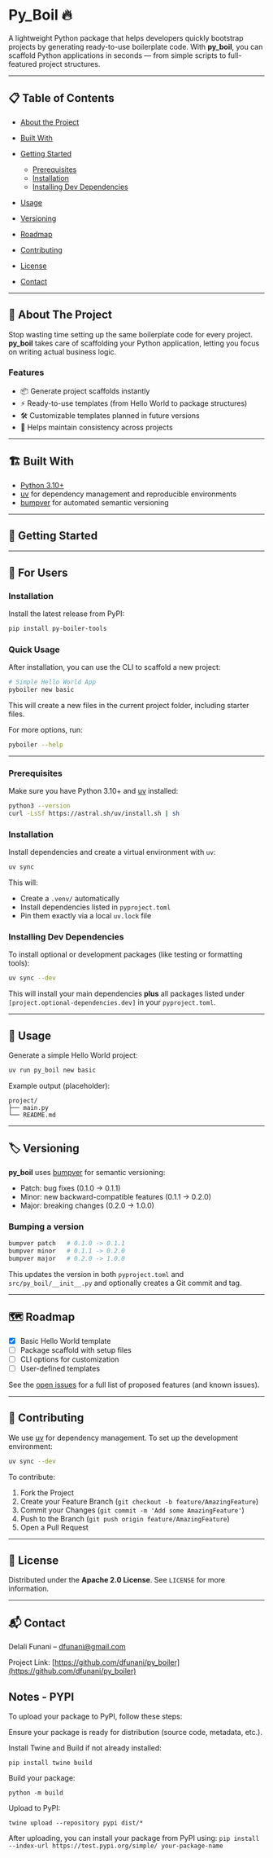 # Py\_Boil 🔥

A lightweight Python package that helps developers quickly bootstrap projects by generating ready-to-use boilerplate code. With **py\_boil**, you can scaffold Python applications in seconds — from simple scripts to full-featured project structures.

---

## 📋 Table of Contents

* [About the Project](#about-the-project)
* [Built With](#built-with)
* [Getting Started](#getting-started)

  * [Prerequisites](#prerequisites)
  * [Installation](#installation)
  * [Installing Dev Dependencies](#installing-dev-dependencies)
* [Usage](#usage)
* [Versioning](#versioning)
* [Roadmap](#roadmap)
* [Contributing](#contributing)
* [License](#license)
* [Contact](#contact)

---

## 📖 About The Project

Stop wasting time setting up the same boilerplate code for every project. **py\_boil** takes care of scaffolding your Python application, letting you focus on writing actual business logic.

### Features

* 📦 Generate project scaffolds instantly
* ⚡ Ready-to-use templates (from Hello World to package structures)
* 🛠️ Customizable templates planned in future versions
* 🚀 Helps maintain consistency across projects

---

## 🏗️ Built With

* [Python 3.10+](https://www.python.org/)
* [uv](https://github.com/astral-sh/uv) for dependency management and reproducible environments
* [bumpver](https://pypi.org/project/bumpver/) for automated semantic versioning

---

## 🚀 Getting Started

---

## 👤 For Users

### Installation

Install the latest release from PyPI:

```bash
pip install py-boiler-tools
```

### Quick Usage

After installation, you can use the CLI to scaffold a new project:

```bash
# Simple Hello World App
pyboiler new basic
```

This will create a new files in the current project folder, including starter files.

For more options, run:

```bash
pyboiler --help
```

---

### Prerequisites

Make sure you have Python 3.10+ and [uv](https://github.com/astral-sh/uv) installed:

```bash
python3 --version
curl -LsSf https://astral.sh/uv/install.sh | sh
```

### Installation

Install dependencies and create a virtual environment with `uv`:

```bash
uv sync
```

This will:

* Create a `.venv/` automatically
* Install dependencies listed in `pyproject.toml`
* Pin them exactly via a local `uv.lock` file

### Installing Dev Dependencies

To install optional or development packages (like testing or formatting tools):

```bash
uv sync --dev
```

This will install your main dependencies **plus** all packages listed under `[project.optional-dependencies.dev]` in your `pyproject.toml`.

---

## 📝 Usage

Generate a simple Hello World project:

```bash
uv run py_boil new basic
```

Example output (placeholder):

```text
project/
├── main.py
└── README.md
```

---

## 🏷 Versioning

**py\_boil** uses [bumpver](https://pypi.org/project/bumpver/) for semantic versioning:

* Patch: bug fixes (0.1.0 → 0.1.1)
* Minor: new backward-compatible features (0.1.1 → 0.2.0)
* Major: breaking changes (0.2.0 → 1.0.0)

### Bumping a version

```bash
bumpver patch   # 0.1.0 -> 0.1.1
bumpver minor   # 0.1.1 -> 0.2.0
bumpver major   # 0.2.0 -> 1.0.0
```

This updates the version in both `pyproject.toml` and `src/py_boil/__init__.py` and optionally creates a Git commit and tag.

---

## 🗺️ Roadmap

* [x] Basic Hello World template
* [ ] Package scaffold with setup files
* [ ] CLI options for customization
* [ ] User-defined templates

See the [open issues](https://github.com/your-username/py_boil/issues) for a full list of proposed features (and known issues).

---

## 🤝 Contributing

We use [uv](https://github.com/astral-sh/uv) for dependency management. To set up the development environment:

```bash
uv sync --dev
```

To contribute:

1. Fork the Project
2. Create your Feature Branch (`git checkout -b feature/AmazingFeature`)
3. Commit your Changes (`git commit -m 'Add some AmazingFeature'`)
4. Push to the Branch (`git push origin feature/AmazingFeature`)
5. Open a Pull Request

---

## 📜 License

Distributed under the **Apache 2.0 License**. See `LICENSE` for more information.

---

## 📬 Contact

Delali Funani – [dfunani@gmail.com](mailto:dfunani@gmail.com)

Project Link: [https://github.com/dfunani/py_boiler](https://github.com/dfunani/py_boiler)

## Notes - PYPI

To upload your package to PyPI, follow these steps:

Ensure your package is ready for distribution (source code, metadata, etc.).

Install Twine and Build if not already installed:

`pip install twine build`

Build your package:

`python -m build`

Upload to PyPI:

`twine upload --repository pypi dist/*`

After uploading, you can install your package from PyPI using:
`pip install --index-url https://test.pypi.org/simple/ your-package-name`
